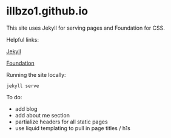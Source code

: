 # illbzo1.github.io
This site uses Jekyll for serving pages and Foundation for CSS.

Helpful links:

[Jekyll](http://jekyllrb.com/)

[Foundation](http://foundation.zurb.com/)

Running the site locally:

    jekyll serve

To do:

* add blog
* add about me section
* partialize headers for all static pages
* use liquid templating to pull in page titles / h1s
